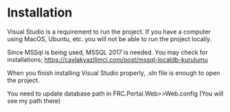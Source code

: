 # Installation

Visual Studio is a requirement to run the project. If you have a computer using MacOS, Ubuntu, etc. you will not be able to run the project locally.

Since MSSql is being used, MSSQL 2017 is needed. You may check for installations; https://caylakyazilimci.com/post/mssql-localdb-kurulumu

When you finish installing Visual Studio properly, .sln file is enough to open the project.

You need to update database path in FRC.Portal.Web>>Web.config (You will see my path there)
